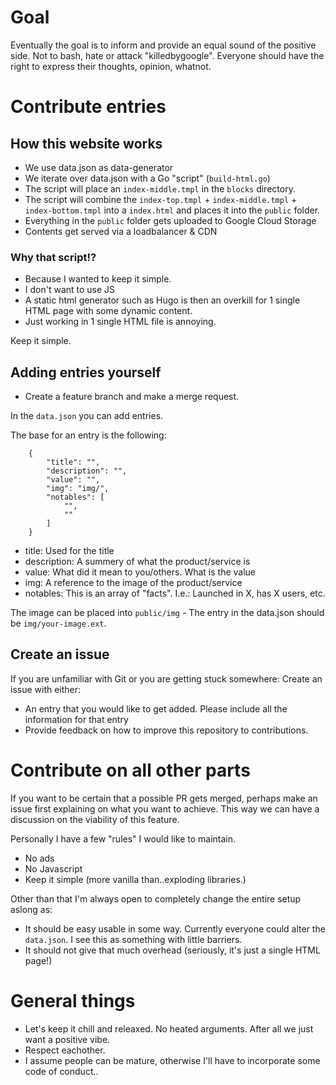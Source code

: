 # Goal

Eventually the goal is to inform and provide an equal sound of the positive side. Not to bash, hate or attack "killedbygoogle". Everyone should have the right to express their thoughts, opinion, whatnot.

# Contribute entries

## How this website works

- We use data.json as data-generator
- We iterate over data.json with a Go "script" (`build-html.go`)
- The script will place an `index-middle.tmpl` in the `blocks` directory. 
- The script will combine the `index-top.tmpl` + `index-middle.tmpl` + `index-bottom.tmpl` into a `index.html` and places it into the `public` folder.
- Everything in the `public` folder gets uploaded to Google Cloud Storage
- Contents get served via a loadbalancer & CDN

### Why that script!?

- Because I wanted to keep it simple.
- I don't want to use JS
- A static html generator such as Hugo is then an overkill for 1 single HTML page with some dynamic content.
- Just working in 1 single HTML file is annoying.

Keep it simple. 


## Adding entries yourself

- Create a feature branch and make a merge request.

In the `data.json` you can add entries. 

The base for an entry is the following:

```
    {
        "title": "",
        "description": "",
        "value": "",
        "img": "img/",
        "notables": [
            "",
            ""
        ]
    }
```

- title: Used for the title
- description: A summery of what the product/service is
- value: What did it mean to you/others. What is the value
- img: A reference to the image of the product/service
- notables: This is an array of "facts". I.e.: Launched in X, has X users, etc.

The image can be placed into `public/img` - The entry in the data.json should be `img/your-image.ext`.

## Create an issue

If you are unfamiliar with Git or you are getting stuck somewhere: Create an issue with either:

- An entry that you would like to get added. Please include all the information for that entry
- Provide feedback on how to improve this repository to contributions.


# Contribute on all other parts

If you want to be certain that a possible PR gets merged, perhaps make an issue first explaining on what you want to achieve. This way we can have a discussion on the viability of this feature.

Personally I have a few "rules" I would like to maintain. 

- No ads
- No Javascript
- Keep it simple (more vanilla than..exploding libraries.)

Other than that I'm always open to completely change the entire setup aslong as:

- It should be easy usable in some way. Currently everyone could alter the `data.json`. I see this as something with little barriers. 
- It should not give that much overhead (seriously, it's just a single HTML page!)

# General things

- Let's keep it chill and releaxed. No heated arguments. After all we just want a positive vibe.
- Respect eachother. 
- I assume people can be mature, otherwise I'll have to incorporate some code of conduct..